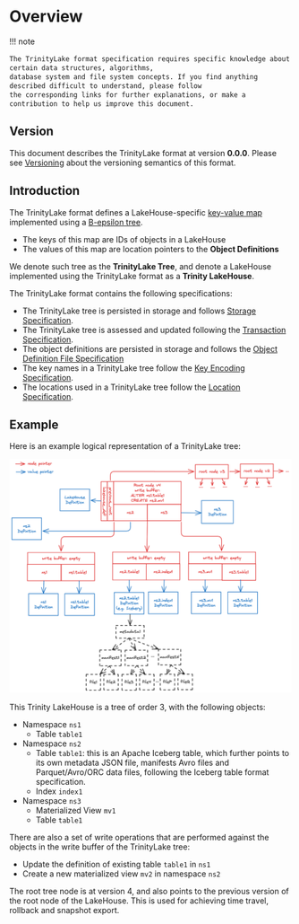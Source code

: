 # Overview

!!! note

    The TrinityLake format specification requires specific knowledge about certain data structures, algorithms, 
    database system and file system concepts. If you find anything described difficult to understand, please follow 
    the corresponding links for further explanations, or make a contribution to help us improve this document.

## Version

This document describes the TrinityLake format at version **0.0.0**. 
Please see [Versioning](./versioning.md) about the versioning semantics of this format.

## Introduction

The TrinityLake format defines a LakeHouse-specific [key-value map](tree/search-tree-map.md) 
implemented using a [B-epsilon tree](tree/b-epsilon-tree.md).

- The keys of this map are IDs of objects in a LakeHouse
- The values of this map are location pointers to the **Object Definitions** 

We denote such tree as the **TrinityLake Tree**, 
and denote a LakeHouse implemented using the TrinityLake format as a **Trinity LakeHouse**.

The TrinityLake format contains the following specifications:

- The TrinityLake tree is persisted in storage and follows [Storage Specification](./storage.md).
- The TrinityLake tree is assessed and updated following the [Transaction Specification](./transaction.md).
- The object definitions are persisted in storage and follows the [Object Definition File Specification](./object-definition-file.md)
- The key names in a TrinityLake tree follow the [Key Encoding Specification](./key-encoding.md).
- The locations used in a TrinityLake tree follow the [Location Specification](./location.md).

## Example

Here is an example logical representation of a TrinityLake tree:

![Overview](overview-example-logical.png)

This Trinity LakeHouse is a tree of order 3, with the following objects:

- Namespace `ns1`
    - Table `table1`
- Namespace `ns2`
    - Table `table1`: this is an Apache Iceberg table, which further points to its own metadata JSON file,
      manifests Avro files and Parquet/Avro/ORC data files, following the Iceberg table format specification.
    - Index `index1`
- Namespace `ns3`
    - Materialized View `mv1`
    - Table `table1`

There are also a set of write operations that are performed against the objects in the write buffer of the TrinityLake tree:

- Update the definition of existing table `table1` in `ns1`
- Create a new materialized view `mv2` in namespace `ns2`

The root tree node is at version 4, and also points to the previous version of the root node of the LakeHouse.
This is used for achieving time travel, rollback and snapshot export.
